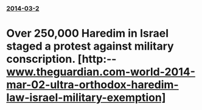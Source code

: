 ### [2014-03-2](/news/2014/03/2/index.md)

# Over 250,000 Haredim in Israel staged a protest against military conscription. [http:--www.theguardian.com-world-2014-mar-02-ultra-orthodox-haredim-law-israel-military-exemption]



